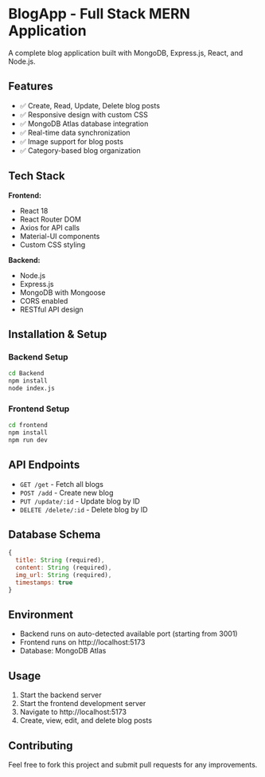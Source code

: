 # BlogApp - Full Stack MERN Application

A complete blog application built with MongoDB, Express.js, React, and Node.js.

## Features

- ✅ Create, Read, Update, Delete blog posts
- ✅ Responsive design with custom CSS
- ✅ MongoDB Atlas database integration
- ✅ Real-time data synchronization
- ✅ Image support for blog posts
- ✅ Category-based blog organization

## Tech Stack

**Frontend:**
- React 18
- React Router DOM
- Axios for API calls
- Material-UI components
- Custom CSS styling

**Backend:**
- Node.js
- Express.js
- MongoDB with Mongoose
- CORS enabled
- RESTful API design

## Installation & Setup

### Backend Setup
```bash
cd Backend
npm install
node index.js
```

### Frontend Setup
```bash
cd frontend
npm install
npm run dev
```

## API Endpoints

- `GET /get` - Fetch all blogs
- `POST /add` - Create new blog
- `PUT /update/:id` - Update blog by ID
- `DELETE /delete/:id` - Delete blog by ID

## Database Schema

```javascript
{
  title: String (required),
  content: String (required),
  img_url: String (required),
  timestamps: true
}
```

## Environment

- Backend runs on auto-detected available port (starting from 3001)
- Frontend runs on http://localhost:5173
- Database: MongoDB Atlas

## Usage

1. Start the backend server
2. Start the frontend development server
3. Navigate to http://localhost:5173
4. Create, view, edit, and delete blog posts

## Contributing

Feel free to fork this project and submit pull requests for any improvements.